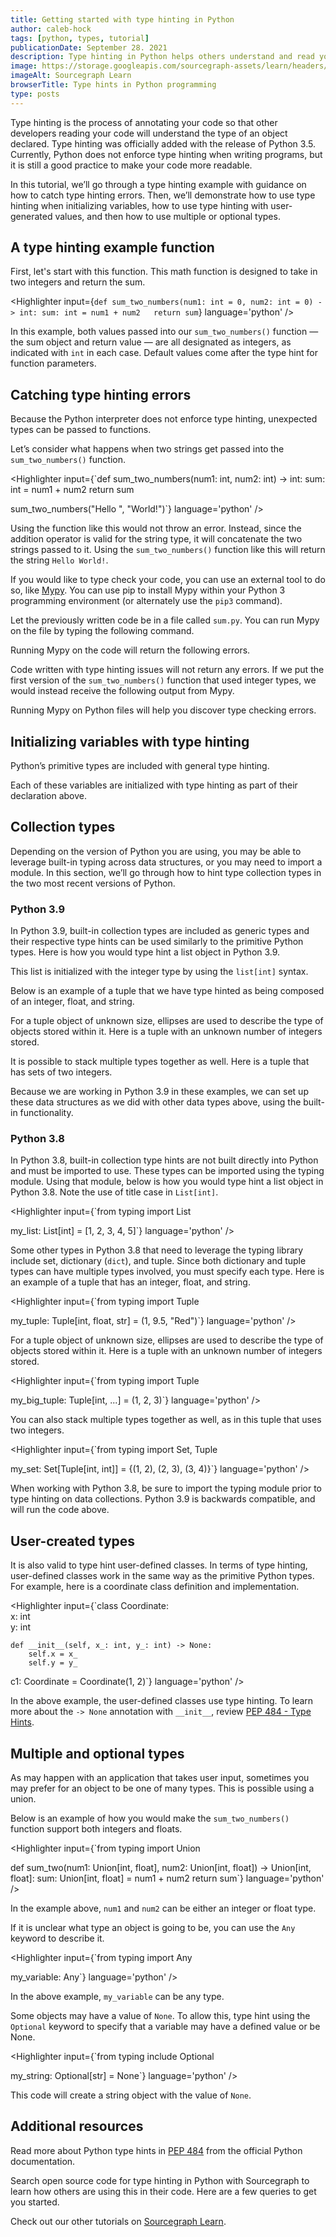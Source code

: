 ```yaml
---
title: Getting started with type hinting in Python
author: caleb-hock
tags: [python, types, tutorial]
publicationDate: September 28. 2021
description: Type hinting in Python helps others understand and read your code
image: https://storage.googleapis.com/sourcegraph-assets/learn/headers/sourcegraph-learn-09.png
imageAlt: Sourcegraph Learn
browserTitle: Type hints in Python programming
type: posts
---
```


Type hinting is the process of annotating your code so that other developers reading your code will understand the type of an object declared. Type hinting was officially added with the release of Python 3.5. Currently, Python does not enforce type hinting when writing programs, but it is still a good practice to make your code more readable.

In this tutorial, we’ll go through a type hinting example with guidance on how to catch type hinting errors. Then, we’ll demonstrate how to use type hinting when initializing variables, how to use type hinting with user-generated values, and then how to use multiple or optional types. 

## A type hinting example function

First, let's start with this function. This math function is designed to take in two integers and return the sum.

<Highlighter 
input={`def sum_two_numbers(num1: int = 0, num2: int = 0) -> int:
    sum: int = num1 + num2  
    return sum`}
language='python'
/>

In this example, both values passed into our `sum_two_numbers()` function — the sum object and return value — are all designated as integers, as indicated with `int` in each case. Default values come after the type hint for function parameters.

## Catching type hinting errors

Because the Python interpreter does not enforce type hinting, unexpected types can be passed to functions.

Let’s consider what happens when two strings get passed into the `sum_two_numbers()` function.

<Highlighter
input={`def sum_two_numbers(num1: int, num2: int) -> int:
    sum: int = num1 + num2
    return sum
    
sum_two_numbers("Hello ", "World!")`}
language='python'
/>

Using the function like this would not throw an error. Instead, since the addition operator is valid for the string type, it will concatenate the two strings passed to it. Using the `sum_two_numbers()` function like this will return the string `Hello World!`.

If you would like to type check your code, you can use an external tool to do so, like [Mypy](http://mypy-lang.org/). You can use pip to install Mypy within your Python 3 programming environment (or alternately use the `pip3` command). 

<Highlighter
language='bash'
input='pip install mypy'
/>

Let the previously written code be in a file called `sum.py`. You can run Mypy on the file by typing the following command.

<Highlighter
language='bash'
input='mypy sum.py'
/>

Running Mypy on the code will return the following errors.

<Highlighter
language='bash'
input=
    'sum.py:4: error: Argument 1 to "sum_two_numbers" has incompatible type "str"; expected "int"
sum.py:4: error: Argument 2 to "sum_two_numbers" has incompatible type "str"; expected "int"
Found 2 errors in 1 file (checked 1 source file)'
/>

Code written with type hinting issues will not return any errors. If we put the first version of the `sum_two_numbers()` function that used integer types, we would instead receive the following output from Mypy.

<Highlighter
language='bash'
input='Success: no issues found in 1 source file'
/>

Running Mypy on Python files will help you discover type checking errors.


## Initializing variables with type hinting

Python’s primitive types are included with general type hinting.

<Highlighter
language='python'
input=
    'my_int: int = 9
my_float: float = 2.2
my_string: str = "Hello World!"
my_boolean: bool = False'
/>

Each of these variables are initialized with type hinting as part of their declaration above.

## Collection types

Depending on the version of Python you are using, you may be able to leverage built-in typing across data structures, or you may need to import a module. In this section, we’ll go through how to hint type collection types in the two most recent versions of Python. 

### Python 3.9

In Python 3.9, built-in collection types are included as generic types and their respective type hints can be used similarly to the primitive Python types. Here is how you would type hint a list object in Python 3.9.

<Highlighter
language='python'
input='my_list: list[int] = [1, 2, 3, 4, 5]'
matcher='[1, 2, 3, 4, 5]'
/>

This list is initialized with the integer type by using the `list[int]` syntax.

Below is an example of a tuple that we have type hinted as being composed of an integer, float, and string.

<Highlighter
language='python'
input='my_tuple: tuple[int, float, str] = (1, 9.5, "Red")'
matcher='(1, 9.5, "Red")'
/>

For a tuple object of unknown size, ellipses are used to describe the type of objects stored within it. Here is a tuple with an unknown number of integers stored.

<Highlighter
language='python'
input='my_big_tuple: tuple[int, ...] = (1, 2, 3)'
/>

It is possible to stack multiple types together as well. Here is a tuple that has sets of two integers.

<Highlighter
language='python'
input='my_set: set[tuple[int, int]] = {(1, 2), (2, 3), (3, 4)}'
/>

Because we are working in Python 3.9 in these examples, we can set up these data structures as we did with other data types above, using the built-in functionality.

### Python 3.8

In Python 3.8, built-in collection type hints are not built directly into Python and must be imported to use. These types can be imported using the typing module. Using that module, below is how you would type hint a list object in Python 3.8. Note the use of title case in `List[int]`. 

<Highlighter
input={`from typing import List   
      
my_list: List[int] = [1, 2, 3, 4, 5]`}
language='python'
/>

Some other types in Python 3.8 that need to leverage the typing library include set, dictionary (`dict`), and tuple. Since both dictionary and tuple types can have multiple types involved, you must specify each type. Here is an example of a tuple that has an integer, float, and string.

<Highlighter
input={`from typing import Tuple
 
my_tuple: Tuple[int, float, str] = (1, 9.5, "Red")`}
language='python'
/>

For a tuple object of unknown size, ellipses are used to describe the type of objects stored within it. Here is a tuple with an unknown number of integers stored.

<Highlighter
input={`from typing import Tuple   
     
my_big_tuple: Tuple[int, ...] = (1, 2, 3)`}
language='python'
/>

You can also stack multiple types together as well, as in this tuple that uses two integers.

<Highlighter
input={`from typing import Set, Tuple   
     
my_set: Set[Tuple[int, int]] = {(1, 2), (2, 3), (3, 4)}`}
language='python'
/>

When working with Python 3.8, be sure to import the typing module prior to type hinting on data collections. Python 3.9 is backwards compatible, and will run the code above. 
## User-created types
It is also valid to type hint user-defined classes. In terms of type hinting, user-defined classes work in the same way as the primitive Python types. For example, here is a coordinate class definition and implementation.

<Highlighter
input={`class Coordinate:    
    x: int    
    y: int    
     
    def __init__(self, x_: int, y_: int) -> None:
        self.x = x_   
        self.y = y_    
     
c1: Coordinate = Coordinate(1, 2)`}
language='python'
/>

In the above example, the user-defined classes use type hinting. To learn more about the `-> None` annotation with `__init__`, review [PEP 484 - Type Hints](https://www.python.org/dev/peps/pep-0484/). 
## Multiple and optional types
As may happen with an application that takes user input, sometimes you may prefer for an object to be one of many types. This is possible using a union. 

Below is an example of how you would make the `sum_two_numbers()` function support both integers and floats.

<Highlighter
input={`from typing import Union    
    
def sum_two(num1: Union[int, float], num2: Union[int, float]) -> Union[int, float]:
    sum: Union[int, float] = num1 + num2
    return sum`}
language='python'
/>

In the example above, `num1` and `num2` can be either an integer or float type. 

If it is unclear what type an object is going to be, you can use the `Any` keyword to describe it.

<Highlighter
input={`from typing import Any     
     
my_variable: Any`}
language='python'
/>

In the above example, `my_variable` can be any type.

Some objects may have a value of `None`. To allow this, type hint using the `Optional` keyword to specify that a variable may have a defined value or be None.

<Highlighter
input={`from typing include Optional    
     
my_string: Optional[str] = None`}
language='python'
/>

This code will create a string object with the value of `None`.

## Additional resources

Read more about Python type hints in [PEP 484](https://www.python.org/dev/peps/pep-0484/) from the official Python documentation. 

Search open source code for type hinting in Python with Sourcegraph to learn how others are using this in their code. Here are a few queries to get you started.

<SourcegraphSearch query="-> None lang:python" patternType="literal"/>

<SourcegraphSearch query="List[int] = lang:python" patternType="literal"/>

Check out our other tutorials on [Sourcegraph Learn](https://learn.sourcegraph.com).
